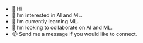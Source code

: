 - 👋 Hi
- 👀 I’m interested in AI and ML.
- 🌱 I’m currently learning ML.
- 💞️ I’m looking to collaborate on AI and ML.
- 📫 Send me a message if you would like to connect.


